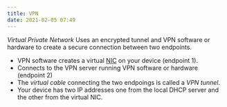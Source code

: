 ```yaml
---
title: VPN
date: 2021-02-05 07:49
---
```

_Virtual Private Network_
Uses an encrypted tunnel and VPN software or hardware to create a secure
connection between two endpoints.

* VPN software creates a virtual [NIC](20201009143049-nic.md) on your
	 device (endpoint 1).
* Connects to the VPN server running VPN software or hardware (endpoint 2) 
* The _virtual cable_ connecting the two endpoings is called a _VPN tunnel_.
* Your device has two IP addresses one from the local DHCP server and the other
	from the virtual NIC.
